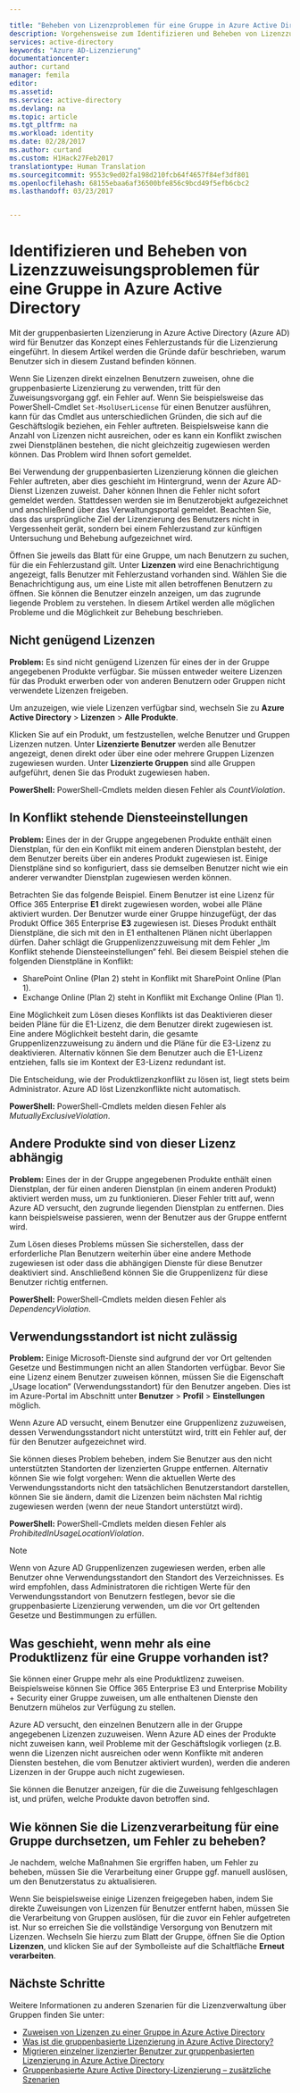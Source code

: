 ```yaml
---

title: "Beheben von Lizenzproblemen für eine Gruppe in Azure Active Directory | Microsoft-Dokumentation"
description: Vorgehensweise zum Identifizieren und Beheben von Lizenzzuweisungsproblemen bei Verwendung der gruppenbasierten Lizenzierung mit Azure Active Directory
services: active-directory
keywords: "Azure AD-Lizenzierung"
documentationcenter: 
author: curtand
manager: femila
editor: 
ms.assetid: 
ms.service: active-directory
ms.devlang: na
ms.topic: article
ms.tgt_pltfrm: na
ms.workload: identity
ms.date: 02/28/2017
ms.author: curtand
ms.custom: H1Hack27Feb2017
translationtype: Human Translation
ms.sourcegitcommit: 9553c9ed02fa198d210fcb64f4657f84ef3df801
ms.openlocfilehash: 68155ebaa6af36500bfe856c9bcd49f5efb6cbc2
ms.lasthandoff: 03/23/2017


---
```


# <a name="identify-and-resolve-license-assignment-problems-for-a-group-in-azure-active-directory"></a>Identifizieren und Beheben von Lizenzzuweisungsproblemen für eine Gruppe in Azure Active Directory

Mit der gruppenbasierten Lizenzierung in Azure Active Directory (Azure AD) wird für Benutzer das Konzept eines Fehlerzustands für die Lizenzierung eingeführt. In diesem Artikel werden die Gründe dafür beschrieben, warum Benutzer sich in diesem Zustand befinden können.

Wenn Sie Lizenzen direkt einzelnen Benutzern zuweisen, ohne die gruppenbasierte Lizenzierung zu verwenden, tritt für den Zuweisungsvorgang ggf. ein Fehler auf. Wenn Sie beispielsweise das PowerShell-Cmdlet `Set-MsolUserLicense` für einen Benutzer ausführen, kann für das Cmdlet aus unterschiedlichen Gründen, die sich auf die Geschäftslogik beziehen, ein Fehler auftreten. Beispielsweise kann die Anzahl von Lizenzen nicht ausreichen, oder es kann ein Konflikt zwischen zwei Dienstplänen bestehen, die nicht gleichzeitig zugewiesen werden können. Das Problem wird Ihnen sofort gemeldet.

Bei Verwendung der gruppenbasierten Lizenzierung können die gleichen Fehler auftreten, aber dies geschieht im Hintergrund, wenn der Azure AD-Dienst Lizenzen zuweist. Daher können Ihnen die Fehler nicht sofort gemeldet werden. Stattdessen werden sie im Benutzerobjekt aufgezeichnet und anschließend über das Verwaltungsportal gemeldet. Beachten Sie, dass das ursprüngliche Ziel der Lizenzierung des Benutzers nicht in Vergessenheit gerät, sondern bei einem Fehlerzustand zur künftigen Untersuchung und Behebung aufgezeichnet wird.

Öffnen Sie jeweils das Blatt für eine Gruppe, um nach Benutzern zu suchen, für die ein Fehlerzustand gilt. Unter **Lizenzen** wird eine Benachrichtigung angezeigt, falls Benutzer mit Fehlerzustand vorhanden sind. Wählen Sie die Benachrichtigung aus, um eine Liste mit allen betroffenen Benutzern zu öffnen. Sie können die Benutzer einzeln anzeigen, um das zugrunde liegende Problem zu verstehen. In diesem Artikel werden alle möglichen Probleme und die Möglichkeit zur Behebung beschrieben.

## <a name="not-enough-licenses"></a>Nicht genügend Lizenzen

**Problem:** Es sind nicht genügend Lizenzen für eines der in der Gruppe angegebenen Produkte verfügbar. Sie müssen entweder weitere Lizenzen für das Produkt erwerben oder von anderen Benutzern oder Gruppen nicht verwendete Lizenzen freigeben.

Um anzuzeigen, wie viele Lizenzen verfügbar sind, wechseln Sie zu **Azure Active Directory** > **Lizenzen** > **Alle Produkte**.

Klicken Sie auf ein Produkt, um festzustellen, welche Benutzer und Gruppen Lizenzen nutzen. Unter **Lizenzierte Benutzer** werden alle Benutzer angezeigt, denen direkt oder über eine oder mehrere Gruppen Lizenzen zugewiesen wurden. Unter **Lizenzierte Gruppen** sind alle Gruppen aufgeführt, denen Sie das Produkt zugewiesen haben.

**PowerShell:** PowerShell-Cmdlets melden diesen Fehler als _CountViolation_.

## <a name="conflicting-service-plans"></a>In Konflikt stehende Diensteeinstellungen

**Problem:** Eines der in der Gruppe angegebenen Produkte enthält einen Dienstplan, für den ein Konflikt mit einem anderen Dienstplan besteht, der dem Benutzer bereits über ein anderes Produkt zugewiesen ist. Einige Dienstpläne sind so konfiguriert, dass sie demselben Benutzer nicht wie ein anderer verwandter Dienstplan zugewiesen werden können.

Betrachten Sie das folgende Beispiel. Einem Benutzer ist eine Lizenz für Office 365 Enterprise **E1** direkt zugewiesen worden, wobei alle Pläne aktiviert wurden. Der Benutzer wurde einer Gruppe hinzugefügt, der das Produkt Office 365 Enterprise **E3** zugewiesen ist. Dieses Produkt enthält Dienstpläne, die sich mit den in E1 enthaltenen Plänen nicht überlappen dürfen. Daher schlägt die Gruppenlizenzzuweisung mit dem Fehler „Im Konflikt stehende Diensteeinstellungen“ fehl. Bei diesem Beispiel stehen die folgenden Dienstpläne in Konflikt:

-   SharePoint Online (Plan 2) steht in Konflikt mit SharePoint Online (Plan 1).
-   Exchange Online (Plan 2) steht in Konflikt mit Exchange Online (Plan 1).

Eine Möglichkeit zum Lösen dieses Konflikts ist das Deaktivieren dieser beiden Pläne für die E1-Lizenz, die dem Benutzer direkt zugewiesen ist. Eine andere Möglichkeit besteht darin, die gesamte Gruppenlizenzzuweisung zu ändern und die Pläne für die E3-Lizenz zu deaktivieren. Alternativ können Sie dem Benutzer auch die E1-Lizenz entziehen, falls sie im Kontext der E3-Lizenz redundant ist.

Die Entscheidung, wie der Produktlizenzkonflikt zu lösen ist, liegt stets beim Administrator. Azure AD löst Lizenzkonflikte nicht automatisch.

**PowerShell:** PowerShell-Cmdlets melden diesen Fehler als _MutuallyExclusiveViolation_.

## <a name="other-products-depend-on-this-license"></a>Andere Produkte sind von dieser Lizenz abhängig

**Problem:** Eines der in der Gruppe angegebenen Produkte enthält einen Dienstplan, der für einen anderen Dienstplan (in einem anderen Produkt) aktiviert werden muss, um zu funktionieren. Dieser Fehler tritt auf, wenn Azure AD versucht, den zugrunde liegenden Dienstplan zu entfernen. Dies kann beispielsweise passieren, wenn der Benutzer aus der Gruppe entfernt wird.

Zum Lösen dieses Problems müssen Sie sicherstellen, dass der erforderliche Plan Benutzern weiterhin über eine andere Methode zugewiesen ist oder dass die abhängigen Dienste für diese Benutzer deaktiviert sind. Anschließend können Sie die Gruppenlizenz für diese Benutzer richtig entfernen.

**PowerShell:** PowerShell-Cmdlets melden diesen Fehler als _DependencyViolation_.

## <a name="usage-location-isnt-allowed"></a>Verwendungsstandort ist nicht zulässig

**Problem:** Einige Microsoft-Dienste sind aufgrund der vor Ort geltenden Gesetze und Bestimmungen nicht an allen Standorten verfügbar. Bevor Sie eine Lizenz einem Benutzer zuweisen können, müssen Sie die Eigenschaft „Usage location“ (Verwendungsstandort) für den Benutzer angeben. Dies ist im Azure-Portal im Abschnitt unter **Benutzer** > **Profil** > **Einstellungen** möglich.

Wenn Azure AD versucht, einem Benutzer eine Gruppenlizenz zuzuweisen, dessen Verwendungsstandort nicht unterstützt wird, tritt ein Fehler auf, der für den Benutzer aufgezeichnet wird.

Sie können dieses Problem beheben, indem Sie Benutzer aus den nicht unterstützten Standorten der lizenzierten Gruppe entfernen. Alternativ können Sie wie folgt vorgehen: Wenn die aktuellen Werte des Verwendungsstandorts nicht den tatsächlichen Benutzerstandort darstellen, können Sie sie ändern, damit die Lizenzen beim nächsten Mal richtig zugewiesen werden (wenn der neue Standort unterstützt wird).

**PowerShell:** PowerShell-Cmdlets melden diesen Fehler als _ProhibitedInUsageLocationViolation_.

> [!NOTE]
> Wenn von Azure AD Gruppenlizenzen zugewiesen werden, erben alle Benutzer ohne Verwendungsstandort den Standort des Verzeichnisses. Es wird empfohlen, dass Administratoren die richtigen Werte für den Verwendungsstandort von Benutzern festlegen, bevor sie die gruppenbasierte Lizenzierung verwenden, um die vor Ort geltenden Gesetze und Bestimmungen zu erfüllen.

## <a name="what-happens-when-theres-more-than-one-product-license-on-a-group"></a>Was geschieht, wenn mehr als eine Produktlizenz für eine Gruppe vorhanden ist?

Sie können einer Gruppe mehr als eine Produktlizenz zuweisen. Beispielsweise können Sie Office 365 Enterprise E3 und Enterprise Mobility + Security einer Gruppe zuweisen, um alle enthaltenen Dienste den Benutzern mühelos zur Verfügung zu stellen.

Azure AD versucht, den einzelnen Benutzern alle in der Gruppe angegebenen Lizenzen zuzuweisen. Wenn Azure AD eines der Produkte nicht zuweisen kann, weil Probleme mit der Geschäftslogik vorliegen (z.B. wenn die Lizenzen nicht ausreichen oder wenn Konflikte mit anderen Diensten bestehen, die vom Benutzer aktiviert wurden), werden die anderen Lizenzen in der Gruppe auch nicht zugewiesen.

Sie können die Benutzer anzeigen, für die die Zuweisung fehlgeschlagen ist, und prüfen, welche Produkte davon betroffen sind.

## <a name="how-do-you-force-license-processing-in-a-group-to-resolve-errors"></a>Wie können Sie die Lizenzverarbeitung für eine Gruppe durchsetzen, um Fehler zu beheben?

Je nachdem, welche Maßnahmen Sie ergriffen haben, um Fehler zu beheben, müssen Sie die Verarbeitung einer Gruppe ggf. manuell auslösen, um den Benutzerstatus zu aktualisieren.

Wenn Sie beispielsweise einige Lizenzen freigegeben haben, indem Sie direkte Zuweisungen von Lizenzen für Benutzer entfernt haben, müssen Sie die Verarbeitung von Gruppen auslösen, für die zuvor ein Fehler aufgetreten ist. Nur so erreichen Sie die vollständige Versorgung von Benutzern mit Lizenzen. Wechseln Sie hierzu zum Blatt der Gruppe, öffnen Sie die Option **Lizenzen**, und klicken Sie auf der Symbolleiste auf die Schaltfläche **Erneut verarbeiten**.

## <a name="next-steps"></a>Nächste Schritte

Weitere Informationen zu anderen Szenarien für die Lizenzverwaltung über Gruppen finden Sie unter:

* [Zuweisen von Lizenzen zu einer Gruppe in Azure Active Directory](active-directory-licensing-group-assignment-azure-portal.md)
* [Was ist die gruppenbasierte Lizenzierung in Azure Active Directory?](active-directory-licensing-whatis-azure-portal.md)
* [Migrieren einzelner lizenzierter Benutzer zur gruppenbasierten Lizenzierung in Azure Active Directory](active-directory-licensing-group-migration-azure-portal.md)
* [Gruppenbasierte Azure Active Directory-Lizenzierung – zusätzliche Szenarien](active-directory-licensing-group-advanced.md)

